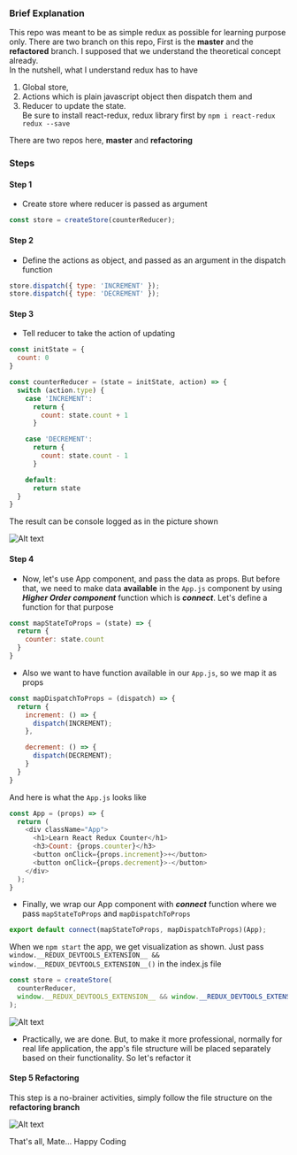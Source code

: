 ### Brief Explanation

This repo was meant to be as simple redux as possible for learning purpose only. There are two branch on this repo, First is the **master** and the **refactored** branch. I supposed that we understand the theoretical concept already.<br/>
In the nutshell, what I understand redux has to have <br/>
1. Global store, 
2. Actions which is plain javascript object then dispatch them and 
3. Reducer to update the state.<br/>
Be sure to install react-redux, redux library first by
`npm i react-redux redux --save`<br/>

There are two repos here, **master** and **refactoring**

### Steps
#### Step 1
- Create store where reducer is passed as argument

````javascript
const store = createStore(counterReducer);
````
#### Step 2
- Define the actions as object, and passed as an argument in the dispatch function 
````javascript
store.dispatch({ type: 'INCREMENT' });
store.dispatch({ type: 'DECREMENT' });
````
#### Step 3
- Tell reducer to take the action of updating

````javascript
const initState = {
  count: 0
}

const counterReducer = (state = initState, action) => {
  switch (action.type) {
    case 'INCREMENT':
      return {
        count: state.count + 1
      }

    case 'DECREMENT':
      return {
        count: state.count - 1
      }

    default:
      return state
  }
}
````

The result can be console logged as in the picture shown <br/>

![Alt text](https://github.com/remote-software-dev/basic-redux/blob/master/public/result.PNG)

#### Step 4
- Now, let's use App component, and pass the data as props. But before that, we need to make data **available** in the `App.js` component by using ***Higher Order component*** function which is ***connect***. Let's define a function for that purpose 
````javascript
const mapStateToProps = (state) => {
  return {
    counter: state.count
  }
}
````
- Also we want to have function available in our `App.js`, so we map it as props
````javascript
const mapDispatchToProps = (dispatch) => {
  return {
    increment: () => {
      dispatch(INCREMENT);
    },

    decrement: () => {
      dispatch(DECREMENT);
    }
  }
}
````
And here is what the `App.js` looks like
```javascript
const App = (props) => {
  return (
    <div className="App">
      <h1>Learn React Redux Counter</h1>
      <h3>Count: {props.counter}</h3>
      <button onClick={props.increment}>+</button>
      <button onClick={props.decrement}>-</button>
    </div>
  );
}
```
- Finally, we wrap our App component with ***connect*** function where we pass `mapStateToProps` and `mapDispatchToProps`
````javascript
export default connect(mapStateToProps, mapDispatchToProps)(App);
````
When we `npm start` the app, we get visualization as shown. Just pass
`window.__REDUX_DEVTOOLS_EXTENSION__ && window.__REDUX_DEVTOOLS_EXTENSION__()`
in the index.js file

````javascript
const store = createStore(
  counterReducer,
  window.__REDUX_DEVTOOLS_EXTENSION__ && window.__REDUX_DEVTOOLS_EXTENSION__()
);

````
![Alt text](https://github.com/remote-software-dev/basic-redux/blob/master/public/redux-devtool.PNG)
- Practically, we are done. But, to make it more professional, normally for real life application, the app's file structure will be placed separately based on their functionality. So let's refactor it

#### Step 5 Refactoring
This step is a no-brainer activities, simply follow the file structure on the **refactoring branch**

![Alt text](https://github.com/remote-software-dev/basic-redux/blob/master/public/file-structure.PNG)

That's all, Mate... Happy Coding
